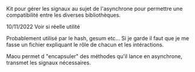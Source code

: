 Kit pour gérer les signaux au sujet de l'asynchrone pour permettre une compatibilité entre les diverses bibliothèques.

10/11/2022
Voir si réelle utilité

Probablement utilisé par le hash, gesum etc... Si je garde il faut que je me fasse un fichier expliquant le rôle de chacun et les intéractions.




Maou permet d "encapsuler" des méthodes qu'il lance en asynchrone, transmet les signaux nécessaires.
